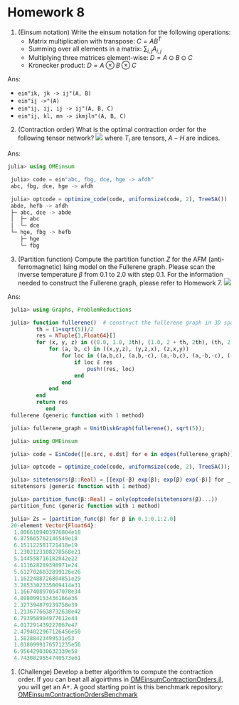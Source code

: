 # Homework 8

1. (Einsum notation) Write the einsum notation for the following operations:
    - Matrix multiplication with transpose: $C = A B^T$
    - Summing over all elements in a matrix: $\sum_{i,j} A_{i,j}$
    - Multiplying three matrices element-wise: $D = A \odot B \odot C$
    - Kronecker product: $D = A \otimes B \otimes C$
  
  Ans:
  - `ein"ik, jk -> ij"(A, B)`
  - `ein"ij ->"(A)`
  - `ein"ij, ij, ij -> ij"(A, B, C)`
  - `ein"ij, kl, mn -> ikmjln"(A, B, C)`

2. (Contraction order) What is the optimal contraction order for the following tensor network?
  ![](images/order.svg)
  where $T_i$ are tensors, $A - H$ are indices.

  Ans:
  ```julia
  julia> using OMEinsum

   julia> code = ein"abc, fbg, dce, hge -> afdh"
   abc, fbg, dce, hge -> afdh

   julia> optcode = optimize_code(code, uniformsize(code, 2), TreeSA())
   abde, hefb -> afdh
   ├─ abc, dce -> abde
   │  ├─ abc
   │  └─ dce
   └─ hge, fbg -> hefb
      ├─ hge
      └─ fbg
  ```

3. (Partition function) Compute the partition function $Z$ for the AFM (anti-ferromagnetic) Ising model on the Fullerene graph. Please scan the inverse temperature $\beta$ from $0.1$ to $2.0$ with step $0.1$. For the information needed to construct the Fullerene graph, please refer to Homework 7.
  ![](images/c60.svg)

  Ans:
  ```julia
   julia> using Graphs, ProblemReductions

   julia> function fullerene()  # construct the fullerene graph in 3D space
           th = (1+sqrt(5))/2
           res = NTuple{3,Float64}[]
           for (x, y, z) in ((0.0, 1.0, 3th), (1.0, 2 + th, 2th), (th, 2.0, 2th + 1.0))
               for (a, b, c) in ((x,y,z), (y,z,x), (z,x,y))
                   for loc in ((a,b,c), (a,b,-c), (a,-b,c), (a,-b,-c), (-a,b,c), (-a,b,-c), (-a,-b,c), (-a,-b,-c))
                       if loc ∉ res
                           push!(res, loc)
                       end
                   end
               end
           end
           return res
              end
   fullerene (generic function with 1 method)

   julia> fullerene_graph = UnitDiskGraph(fullerene(), sqrt(5));

   julia> using OMEinsum

   julia> code = EinCode([[e.src, e.dst] for e in edges(fullerene_graph)], Int[]);

   julia> optcode = optimize_code(code, uniformsize(code, 2), TreeSA());

   julia> sitetensors(β::Real) = [[exp(-β) exp(β); exp(β) exp(-β)] for _ in 1:ne(fullerene_graph)]
   sitetensors (generic function with 1 method)

   julia> partition_func(β::Real) = only(optcode(sitetensors(β)...))
   partition_func (generic function with 1 method)

   julia> Zs = [partition_func(β) for β in 0.1:0.1:2.0]
   20-element Vector{Float64}:
    1.8066109403976804e18
    6.875665762146549e18
    6.151122581721418e19
    1.2302123108278568e21
    5.144558716182042e22
    4.111628289398971e24
    5.6127026832899126e26
    1.1622488726804851e29
    3.2853302335009414e31
    1.1667408970547078e34
    4.898099153436166e36
    2.327394879239758e39
    1.2136776638732638e42
    6.793958994977612e44
    4.017291439227067e47
    2.4794022967126456e50
    1.58288423499531e53
    1.0380999176571235e56
    6.956429030632339e58
    4.7430829554740573e61
  ```

1. (Challenge) Develop a better algorithm to compute the contraction order. If you can beat all algoirthms in [OMEinsumContractionOrders.jl](https://github.com/TensorBFS/OMEinsumContractionOrders.jl), you will get an A+.
A good starting point is this benchmark repository: [OMEinsumContractionOrdersBenchmark](https://github.com/TensorBFS/OMEinsumContractionOrdersBenchmark)
